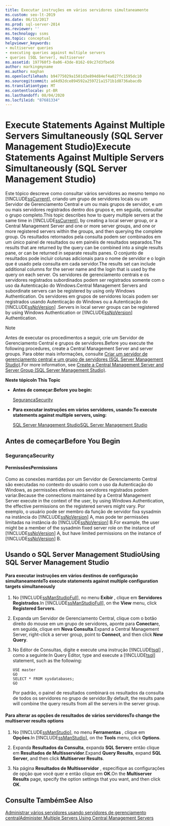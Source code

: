 ```yaml
---
title: Executar instruções em vários servidores simultaneamente
ms.custom: seo-lt-2019
ms.date: 06/13/2017
ms.prod: sql-server-2014
ms.reviewer: ''
ms.technology: ssms
ms.topic: conceptual
helpviewer_keywords:
- multiserver queries
- executing queries against multiple servers
- queries [SQL Server], multiserver
ms.assetid: 197760f3-0a06-43de-8162-69c27d3fbe56
author: markingmyname
ms.author: maghan
ms.openlocfilehash: b94775029a1501d3e894d84ef4a027fc1595dc10
ms.sourcegitcommit: ad4d92dce894592a259721a1571b1d8736abacdb
ms.translationtype: MT
ms.contentlocale: pt-BR
ms.lasthandoff: 08/04/2020
ms.locfileid: "87681334"
---
```

# <a name="execute-statements-against-multiple-servers-simultaneously-sql-server-management-studio"></a><span data-ttu-id="ef963-102">Execute Statements Against Multiple Servers Simultaneously (SQL Server Management Studio)</span><span class="sxs-lookup"><span data-stu-id="ef963-102">Execute Statements Against Multiple Servers Simultaneously (SQL Server Management Studio)</span></span>
  <span data-ttu-id="ef963-103">Este tópico descreve como consultar vários servidores ao mesmo tempo no [!INCLUDE[ssCurrent](../../includes/sscurrent-md.md)], criando um grupo de servidores locais ou um Servidor de Gerenciamento Central e um ou mais grupos de servidor, e um ou mais servidores registrados dentro dos grupos e, em seguida, consultar o grupo completo.</span><span class="sxs-lookup"><span data-stu-id="ef963-103">This topic describes how to query multiple servers at the same time in [!INCLUDE[ssCurrent](../../includes/sscurrent-md.md)], by creating a local server group, or a Central Management Server and one or more server groups, and one or more registered servers within the groups, and then querying the complete group.</span></span> <span data-ttu-id="ef963-104">Os resultados retornados pela consulta podem ser combinados em um único painel de resultados ou em painéis de resultados separados.</span><span class="sxs-lookup"><span data-stu-id="ef963-104">The results that are returned by the query can be combined into a single results pane, or can be returned in separate results panes.</span></span> <span data-ttu-id="ef963-105">O conjunto de resultados pode incluir colunas adicionais para o nome de servidor e o login que é usado pela consulta em cada servidor.</span><span class="sxs-lookup"><span data-stu-id="ef963-105">The results set can include additional columns for the server name and the login that is used by the query on each server.</span></span> <span data-ttu-id="ef963-106">Os servidores de gerenciamento centrais e os servidores registrados subordinados podem ser registrados somente com o uso da Autenticação do Windows.</span><span class="sxs-lookup"><span data-stu-id="ef963-106">Central Management Servers and subordinate servers can be registered by using only Windows Authentication.</span></span> <span data-ttu-id="ef963-107">Os servidores em grupos de servidores locais podem ser registrados usando Autenticação do Windows ou a Autenticação do [!INCLUDE[ssNoVersion](../../includes/ssnoversion-md.md)] .</span><span class="sxs-lookup"><span data-stu-id="ef963-107">Servers in local server groups can be registered by using Windows Authentication or [!INCLUDE[ssNoVersion](../../includes/ssnoversion-md.md)] Authentication.</span></span>  
  
> [!NOTE]  
>  <span data-ttu-id="ef963-108">Antes de executar os procedimentos a seguir, crie um Servidor de Gerenciamento Central e grupos de servidores.</span><span class="sxs-lookup"><span data-stu-id="ef963-108">Before you execute the following procedures, create a Central Management Server and server groups.</span></span> <span data-ttu-id="ef963-109">Para obter mais informações, consulte [Criar um servidor de gerenciamento central e um grupo de servidores &#40;SQL Server Management Studio&#41;](create-a-central-management-server-and-server-group.md).</span><span class="sxs-lookup"><span data-stu-id="ef963-109">For more information, see [Create a Central Management Server and Server Group &#40;SQL Server Management Studio&#41;](create-a-central-management-server-and-server-group.md).</span></span>  
  
 <span data-ttu-id="ef963-110">**Neste tópico**</span><span class="sxs-lookup"><span data-stu-id="ef963-110">**In This Topic**</span></span>  
  
-   <span data-ttu-id="ef963-111">**Antes de começar:**</span><span class="sxs-lookup"><span data-stu-id="ef963-111">**Before you begin:**</span></span>  
  
     [<span data-ttu-id="ef963-112">Segurança</span><span class="sxs-lookup"><span data-stu-id="ef963-112">Security</span></span>](#Security)  
  
-   <span data-ttu-id="ef963-113">**Para executar instruções em vários servidores, usando:**</span><span class="sxs-lookup"><span data-stu-id="ef963-113">**To execute statements against multiple servers, using:**</span></span>  
  
     [<span data-ttu-id="ef963-114">SQL Server Management Studio</span><span class="sxs-lookup"><span data-stu-id="ef963-114">SQL Server Management Studio</span></span>](#SSMSProcedure)  
  
##  <a name="before-you-begin"></a><a name="BeforeYouBegin"></a> <span data-ttu-id="ef963-115">Antes de começar</span><span class="sxs-lookup"><span data-stu-id="ef963-115">Before You Begin</span></span>  
  
###  <a name="security"></a><a name="Security"></a> <span data-ttu-id="ef963-116">Segurança</span><span class="sxs-lookup"><span data-stu-id="ef963-116">Security</span></span>  
  
####  <a name="permissions"></a><a name="Permissions"></a> <span data-ttu-id="ef963-117">Permissões</span><span class="sxs-lookup"><span data-stu-id="ef963-117">Permissions</span></span>  
 <span data-ttu-id="ef963-118">Como as conexões mantidas por um Servidor de Gerenciamento Central são executadas no contexto do usuário com o uso da Autenticação do Windows, as permissões efetivas nos servidores registrados podem variar.</span><span class="sxs-lookup"><span data-stu-id="ef963-118">Because the connections maintained by a Central Management Server execute in the context of the user, by using Windows Authentication, the effective permissions on the registered servers might vary.</span></span> <span data-ttu-id="ef963-119">Por exemplo, o usuário pode ser membro da função de servidor fixa sysadmin na instância do [!INCLUDE[ssNoVersion](../../includes/ssnoversion-md.md)] A, mas pode ter permissões limitadas na instância do [!INCLUDE[ssNoVersion](../../includes/ssnoversion-md.md)] B.</span><span class="sxs-lookup"><span data-stu-id="ef963-119">For example, the user might be a member of the sysadmin fixed server role on the instance of [!INCLUDE[ssNoVersion](../../includes/ssnoversion-md.md)] A, but have limited permissions on the instance of [!INCLUDE[ssNoVersion](../../includes/ssnoversion-md.md)] B.</span></span>  
  
##  <a name="using-sql-server-management-studio"></a><a name="SSMSProcedure"></a> <span data-ttu-id="ef963-120">Usando o SQL Server Management Studio</span><span class="sxs-lookup"><span data-stu-id="ef963-120">Using SQL Server Management Studio</span></span>  
  
#### <a name="to-execute-statements-against-multiple-configuration-targets-simultaneously"></a><span data-ttu-id="ef963-121">Para executar instruções em vários destinos de configuração simultaneamente</span><span class="sxs-lookup"><span data-stu-id="ef963-121">To execute statements against multiple configuration targets simultaneously</span></span>  
  
1.  <span data-ttu-id="ef963-122">No [!INCLUDE[ssManStudioFull](../../includes/ssmanstudiofull-md.md)], no menu **Exibir** , clique em **Servidores Registrados**.</span><span class="sxs-lookup"><span data-stu-id="ef963-122">In [!INCLUDE[ssManStudioFull](../../includes/ssmanstudiofull-md.md)], on the **View** menu, click **Registered Servers**.</span></span>  
  
2.  <span data-ttu-id="ef963-123">Expanda um Servidor de Gerenciamento Central, clique com o botão direito do mouse em um grupo de servidores, aponte para **Conectar**e, em seguida, clique em **Nova Consulta**.</span><span class="sxs-lookup"><span data-stu-id="ef963-123">Expand a Central Management Server, right-click a server group, point to **Connect**, and then click **New Query**.</span></span>  
  
3.  <span data-ttu-id="ef963-124">No Editor de Consultas, digite e execute uma instrução [!INCLUDE[tsql](../../includes/tsql-md.md)] , como a seguinte:</span><span class="sxs-lookup"><span data-stu-id="ef963-124">In Query Editor, type and execute a [!INCLUDE[tsql](../../includes/tsql-md.md)] statement, such as the following:</span></span>  
  
    ```  
    USE master  
    GO  
    SELECT * FROM sysdatabases;  
    GO  
    ```  
  
     <span data-ttu-id="ef963-125">Por padrão, o painel de resultados combinará os resultados da consulta de todos os servidores no grupo de servidor.</span><span class="sxs-lookup"><span data-stu-id="ef963-125">By default, the results pane will combine the query results from all the servers in the server group.</span></span>  
  
#### <a name="to-change-the-multiserver-results-options"></a><span data-ttu-id="ef963-126">Para alterar as opções de resultados de vários servidores</span><span class="sxs-lookup"><span data-stu-id="ef963-126">To change the multiserver results options</span></span>  
  
1.  <span data-ttu-id="ef963-127">No [!INCLUDE[ssManStudio](../../includes/ssmanstudio-md.md)], no menu **Ferramentas** , clique em **Opções**.</span><span class="sxs-lookup"><span data-stu-id="ef963-127">In [!INCLUDE[ssManStudio](../../includes/ssmanstudio-md.md)], on the **Tools** menu, click **Options**.</span></span>  
  
2.  <span data-ttu-id="ef963-128">Expanda **Resultados da Consulta**, expanda **SQL Server**e então clique em **Resultados de Multisservidor**.</span><span class="sxs-lookup"><span data-stu-id="ef963-128">Expand **Query Results**, expand **SQL Server**, and then click **Multiserver Results**.</span></span>  
  
3.  <span data-ttu-id="ef963-129">Na página **Resultados de Multisservidor** , especifique as configurações de opção que você quer e então clique em **OK**.</span><span class="sxs-lookup"><span data-stu-id="ef963-129">On the **Multiserver Results** page, specify the option settings that you want, and then click **OK**.</span></span>  
  
## <a name="see-also"></a><span data-ttu-id="ef963-130">Consulte Também</span><span class="sxs-lookup"><span data-stu-id="ef963-130">See Also</span></span>  
 [<span data-ttu-id="ef963-131">Administrar vários servidores usando servidores de gerenciamento central</span><span class="sxs-lookup"><span data-stu-id="ef963-131">Administer Multiple Servers Using Central Management Servers</span></span>](../../relational-databases/administer-multiple-servers-using-central-management-servers.md)  
  
  
